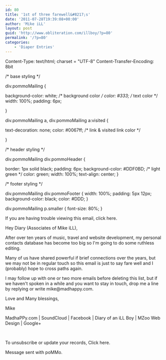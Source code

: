 ```yaml
---
id: 80
title: '1st of three farewell&#8217;s'
date: '2011-07-28T19:39:08+00:00'
author: 'Mike iLL'
layout: post
guid: 'http://www.obliteration.com/illboy/?p=80'
permalink: '/?p=80'
categories:
    - 'Diaper Entries'
---
```


Content-Type: text/html; charset = "UTF-8"
Content-Transfer-Encoding: 8bit

<p>

/* base styling */

div.pommoMailing {

  background-color: white; /* background color */
  color: #333; /* text color */
  width: 100%;
  padding: 6px;

}

div.pommoMailing a, div.pommoMailing a:visited {

  text-decoration: none;
  color: #0067ff; /* link &amp; visited link color */

}

/* header styling */

div.pommoMailing div.pommoHeader {
  
  border: 1px solid black;
  padding: 6px;
  background-color: #DDF0BD; /* light green */
  color: green;
  width: 100%;
  text-align: center;
}

/* footer styling */

div.pommoMailing div.pommoFooter {
  width: 100%;
  padding: 5px 12px;
  background-color: black;
  color: #DDD;
}

div.pommoMailing p.smaller {
  font-size: 80%;
}


</p>
<div class="pommoMailing">
<div class="pommoHeader">If you are having trouble viewing this email, click here.</div>
<p>Hey Diary (Associates of Mike iLL),</p>
<p>After over ten years of music, travel and website development, my personal contacts database has become too big so I'm going to do some ruthless editing.</p>
<p>Many of us have shared powerful if brief connections over the years, but we may not be in regular touch so this email is just to say fare well and I (probably) hope to cross paths again.</p>
<p>I may follow up with one or two more emails before deleting this list, but if we haven't spoken in a while and you want to stay in touch, drop me a line by replying or write mike@madhappy.com.</p>
<p>Love and Many blessings,</p>
<p>Mike</p>
<p>MadhaPPy.com | SoundCloud | Facebook | Diary of an iLL Boy | MZoo Web Design | Google+</p>
<p>&nbsp;</p>
<div class="pommoFooter">To unsubscribe or update your records, Click here.</div>
<p class="smaller">Message sent with poMMo.</p>
</div>